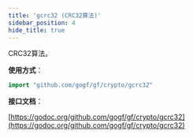 ```yaml
---
title: 'gcrc32 (CRC32算法)'
sidebar_position: 4
hide_title: true
---
```


CRC32算法。

**使用方式**：

```go
import "github.com/gogf/gf/crypto/gcrc32"

```

**接口文档**：

[https://godoc.org/github.com/gogf/gf/crypto/gcrc32](https://godoc.org/github.com/gogf/gf/crypto/gcrc32)